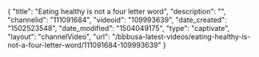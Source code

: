 {
    "title": "Eating healthy is not a four letter word",
    "description": "",
    "channelid": "111091684",
    "videoid": "109993639",
    "date_created": "1502523548",
    "date_modified": "1504049175",
    "type": "captivate",
    "layout": "channelVideo",
    "url": "\/bbbusa-latest-videos\/eating-healthy-is-not-a-four-letter-word\/111091684-109993639"
}